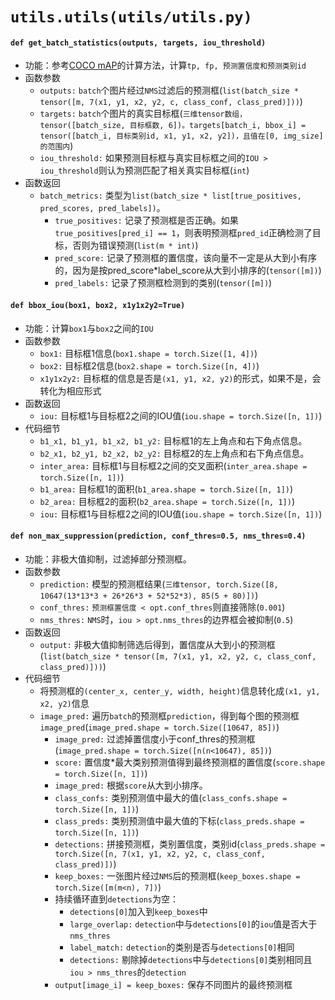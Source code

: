 # `utils.utils(utils/utils.py)`
#### `def get_batch_statistics(outputs, targets, iou_threshold)`
- 功能：参考[COCO mAP]的计算方法，计算`tp, fp, 预测置信度和预测类别id`
- 函数参数
  - `outputs:` `batch`个图片经过`NMS`过滤后的预测框(`list(batch_size * tensor([m, 7(x1, y1, x2, y2, c, class_conf, class_pred)]))`)
  - `targets:` `batch`个图片的真实目标框(`三维tensor数组，tensor([batch_size, 目标框数, 6])。targets[batch_i, bbox_i] = tensor([batch_i, 目标类别id, x1, y1, x2, y2])，且值在[0, img_size]的范围内`)
  - `iou_threshold:` 如果预测目标框与真实目标框之间的`IOU > iou_threshold`则认为预测匹配了相关真实目标框(`int`)
- 函数返回
  - `batch_metrics:` 类型为`list(batch_size * list[true_positives, pred_scores, pred_labels])`。
    - `true_positives:` 记录了预测框是否正确。如果`true_positives[pred_i] == 1`，则表明预测框`pred_id`正确检测了目标，否则为错误预测(`list(m * int)`)
    - `pred_score:` 记录了预测框的置信度，该向量不一定是从大到小有序的，因为是按pred_score*label_score从大到小排序的(`tensor([m])`)
    - `pred_labels:` 记录了预测框检测到的类别(`tensor([m])`)

#### `def bbox_iou(box1, box2, x1y1x2y2=True)`
- 功能：计算`box1`与`box2`之间的`IOU`
- 函数参数
  - `box1:` 目标框1信息(`box1.shape = torch.Size([1, 4])`)
  - `box2:` 目标框2信息(`box2.shape = torch.Size([n, 4])`)
  - `x1y1x2y2:` 目标框的信息是否是`(x1, y1, x2, y2)`的形式，如果不是，会转化为相应形式
- 函数返回
  - `iou:` 目标框1与目标框2之间的IOU值(`iou.shape = torch.Size([n, 1])`)
- 代码细节
  - `b1_x1, b1_y1, b1_x2, b1_y2:` 目标框1的左上角点和右下角点信息。
  - `b2_x1, b2_y1, b2_x2, b2_y2:` 目标框2的左上角点和右下角点信息。
  - `inter_area:` 目标框1与目标框2之间的交叉面积(`inter_area.shape = torch.Size([n, 1])`)
  - `b1_area:` 目标框1的面积(`b1_area.shape = torch.Size([n, 1])`)
  - `b2_area:` 目标框2的面积(`b2_area.shape = torch.Size([n, 1])`)
  - `iou:` 目标框1与目标框2之间的IOU值(`iou.shape = torch.Size([n, 1])`)

#### `def non_max_suppression(prediction, conf_thres=0.5, nms_thres=0.4)`
- 功能：非极大值抑制，过滤掉部分预测框。
- 函数参数
  - `prediction:` 模型的预测框结果(`三维tensor, torch.Size([8, 10647(13*13*3 + 26*26*3 + 52*52*3), 85(5 + 80)])`)
  - `conf_thres:` `预测框置信度 < opt.conf_thres`则直接筛除(`0.001`)
  - `nms_thres:` `NMS`时，`iou > opt.nms_thres`的边界框会被抑制(`0.5`)
- 函数返回
  - `output:` 非极大值抑制筛选后得到，置信度从大到小的预测框(`list(batch_size * tensor([m, 7(x1, y1, x2, y2, c, class_conf, class_pred)]))`)
- 代码细节
  - 将预测框的`(center_x, center_y, width, height)`信息转化成`(x1, y1, x2, y2)`信息
  - `image_pred:` 遍历`batch`的预测框`prediction`，得到每个图的预测框`image_pred`(`image_pred.shape = torch.Size([10647, 85])`)
    - `image_pred:` 过滤掉置信度小于conf_thres的预测框(`image_pred.shape = torch.Size([n(n<10647), 85])`)
    - `score:` 置信度*最大类别预测值得到最终预测框的置信度(`score.shape = torch.Size([n, 1])`)
    - `image_pred:` 根据`score`从大到小排序。
    - `class_confs:` 类别预测值中最大的值(`class_confs.shape = torch.Size([n, 1])`)
    - `class_preds:` 类别预测值中最大值的下标(`class_preds.shape = torch.Size([n, 1])`)
    - `detections:` 拼接预测框，类别置信度，类别id(`class_preds.shape = torch.Size([n, 7(x1, y1, x2, y2, c, class_conf, class_pred)])`)
    - `keep_boxes:` 一张图片经过`NMS`后的预测框(`keep_boxes.shape = torch.Size([m(m<n), 7])`)
    - 持续循环直到`detections`为空：
      - `detections[0]`加入到`keep_boxes`中
      - `large_overlap:` `detection`中与`detections[0]`的`iou`值是否大于`nms_thres`
      - `label_match:` `detection`的类别是否与`detections[0]`相同
      - `detections:` 剔除掉`detections`中与`detections[0]`类别相同且`iou > nms_thres`的`detection`
    - `output[image_i] = keep_boxes:` 保存不同图片的最终预测框

[COCO mAP]:<https://github.com/LbyG/MOT-Paper-Notes/blob/master/evaluate-metric.md#map%E7%9B%AE%E6%A0%87%E6%A3%80%E6%B5%8B>
